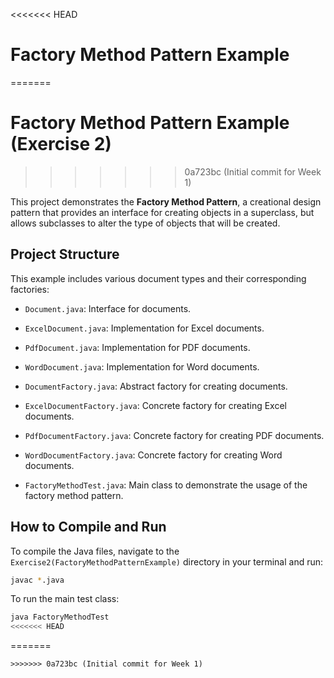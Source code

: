<<<<<<< HEAD
# Factory Method Pattern Example
=======
# Factory Method Pattern Example (Exercise 2)
>>>>>>> 0a723bc (Initial commit for Week 1)

This project demonstrates the **Factory Method Pattern**, a creational design pattern that provides an interface for creating objects in a superclass, but allows subclasses to alter the type of objects that will be created.

## Project Structure

This example includes various document types and their corresponding factories:

- `Document.java`: Interface for documents.
- `ExcelDocument.java`: Implementation for Excel documents.
- `PdfDocument.java`: Implementation for PDF documents.
- `WordDocument.java`: Implementation for Word documents.

- `DocumentFactory.java`: Abstract factory for creating documents.
- `ExcelDocumentFactory.java`: Concrete factory for creating Excel documents.
- `PdfDocumentFactory.java`: Concrete factory for creating PDF documents.
- `WordDocumentFactory.java`: Concrete factory for creating Word documents.

- `FactoryMethodTest.java`: Main class to demonstrate the usage of the factory method pattern.

## How to Compile and Run

To compile the Java files, navigate to the `Exercise2(FactoryMethodPatternExample)` directory in your terminal and run:

```bash
javac *.java
```

To run the main test class:

```bash
java FactoryMethodTest
<<<<<<< HEAD
``` 
=======
``` 
>>>>>>> 0a723bc (Initial commit for Week 1)
